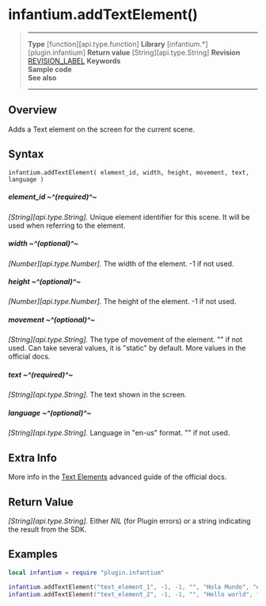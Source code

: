 # infantium.addTextElement()

> --------------------- ------------------------------------------------------------------------------------------
> __Type__              [function][api.type.function]
> __Library__           [infantium.*][plugin.infantium]
> __Return value__      [String][api.type.String]
> __Revision__          [REVISION_LABEL](REVISION_URL)
> __Keywords__          
> __Sample code__       
> __See also__          
> --------------------- ------------------------------------------------------------------------------------------


## Overview

Adds a Text element on the screen for the current scene.

## Syntax

	infantium.addTextElement( element_id, width, height, movement, text, language )


##### element_id ~^(required)^~
_[String][api.type.String]._ Unique element identifier for this scene. It will be used when referring to the element.

##### width ~^(optional)^~
_[Number][api.type.Number]._ The width of the element. -1 if not used.

##### height ~^(optional)^~
_[Number][api.type.Number]._ The height of the element. -1 if not used.

##### movement ~^(optional)^~
_[String][api.type.String]._ The type of movement of the element. "" if not used. Can take several values, it is "static" by default. More values in the official docs.

##### text ~^(required)^~
_[String][api.type.String]._ The text shown in the screen.

##### language ~^(optional)^~
_[String][api.type.String]._ Language in "en-us" format. "" if not used.


## Extra Info

More info in the [Text Elements](http://infantium-sdk-docs.readthedocs.org/en/latest/advanced_guides/elements.html#text-elements) advanced guide of the official docs.


## Return Value

_[String][api.type.String]._ Either *NIL* (for Plugin errors) or a string indicating the result from the SDK.


## Examples

``````lua
local infantium = require "plugin.infantium"

infantium.addTextElement("text_element_1", -1, -1, "", "Hola Mundo", "es-es")
infantium.addTextElement("text_element_2", -1, -1, "", "Hello world", "us-en")
``````
